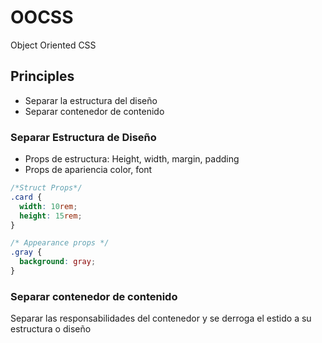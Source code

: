<!--
vim:spell wrap ts=2 sw=2
-->
# OOCSS

Object Oriented CSS


## Principles

  - Separar la estructura del diseño
  - Separar contenedor de contenido


### Separar Estructura de Diseño

  - Props de estructura:
    Height, width, margin, padding
  - Props de apariencia
    color, font

```css
/*Struct Props*/
.card {
  width: 10rem;
  height: 15rem;
}

/* Appearance props */
.gray {
  background: gray;
}
```

### Separar contenedor de contenido

Separar las responsabilidades del contenedor y se derroga el estido a su estructura o diseño
